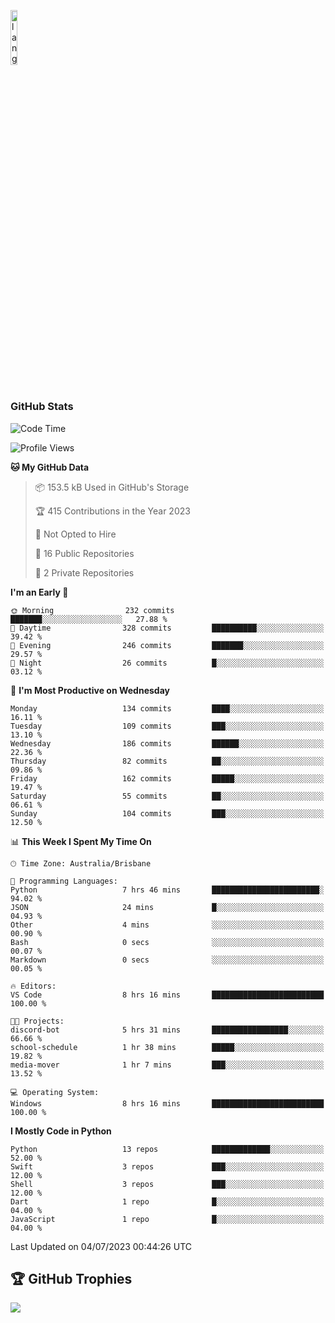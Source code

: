 <p align="left"><img width=15%" src="https://github.com/alansmathew/alansmathew/raw/master/lang.gif" alt="lang image here" /></p>

# <h3 align="left">GitHub Stats</h3>

<!--START_SECTION:waka-->
![Code Time](http://img.shields.io/badge/Code%20Time-276%20hrs%2040%20mins-blue)

![Profile Views](http://img.shields.io/badge/Profile%20Views-0-blue)

**🐱 My GitHub Data** 

> 📦 153.5 kB Used in GitHub's Storage 
 > 
> 🏆 415 Contributions in the Year 2023
 > 
> 🚫 Not Opted to Hire
 > 
> 📜 16 Public Repositories 
 > 
> 🔑 2 Private Repositories 
 > 
**I'm an Early 🐤** 

```text
🌞 Morning                232 commits         ███████░░░░░░░░░░░░░░░░░░   27.88 % 
🌆 Daytime                328 commits         ██████████░░░░░░░░░░░░░░░   39.42 % 
🌃 Evening                246 commits         ███████░░░░░░░░░░░░░░░░░░   29.57 % 
🌙 Night                  26 commits          █░░░░░░░░░░░░░░░░░░░░░░░░   03.12 % 
```
📅 **I'm Most Productive on Wednesday** 

```text
Monday                   134 commits         ████░░░░░░░░░░░░░░░░░░░░░   16.11 % 
Tuesday                  109 commits         ███░░░░░░░░░░░░░░░░░░░░░░   13.10 % 
Wednesday                186 commits         ██████░░░░░░░░░░░░░░░░░░░   22.36 % 
Thursday                 82 commits          ██░░░░░░░░░░░░░░░░░░░░░░░   09.86 % 
Friday                   162 commits         █████░░░░░░░░░░░░░░░░░░░░   19.47 % 
Saturday                 55 commits          ██░░░░░░░░░░░░░░░░░░░░░░░   06.61 % 
Sunday                   104 commits         ███░░░░░░░░░░░░░░░░░░░░░░   12.50 % 
```


📊 **This Week I Spent My Time On** 

```text
🕑︎ Time Zone: Australia/Brisbane

💬 Programming Languages: 
Python                   7 hrs 46 mins       ████████████████████████░   94.02 % 
JSON                     24 mins             █░░░░░░░░░░░░░░░░░░░░░░░░   04.93 % 
Other                    4 mins              ░░░░░░░░░░░░░░░░░░░░░░░░░   00.90 % 
Bash                     0 secs              ░░░░░░░░░░░░░░░░░░░░░░░░░   00.07 % 
Markdown                 0 secs              ░░░░░░░░░░░░░░░░░░░░░░░░░   00.05 % 

🔥 Editors: 
VS Code                  8 hrs 16 mins       █████████████████████████   100.00 % 

🐱‍💻 Projects: 
discord-bot              5 hrs 31 mins       █████████████████░░░░░░░░   66.66 % 
school-schedule          1 hr 38 mins        █████░░░░░░░░░░░░░░░░░░░░   19.82 % 
media-mover              1 hr 7 mins         ███░░░░░░░░░░░░░░░░░░░░░░   13.52 % 

💻 Operating System: 
Windows                  8 hrs 16 mins       █████████████████████████   100.00 % 
```

**I Mostly Code in Python** 

```text
Python                   13 repos            █████████████░░░░░░░░░░░░   52.00 % 
Swift                    3 repos             ███░░░░░░░░░░░░░░░░░░░░░░   12.00 % 
Shell                    3 repos             ███░░░░░░░░░░░░░░░░░░░░░░   12.00 % 
Dart                     1 repo              █░░░░░░░░░░░░░░░░░░░░░░░░   04.00 % 
JavaScript               1 repo              █░░░░░░░░░░░░░░░░░░░░░░░░   04.00 % 
```




 Last Updated on 04/07/2023 00:44:26 UTC
<!--END_SECTION:waka-->

## 🏆 GitHub Trophies

![](https://github-profile-trophy.vercel.app/?username=samh06&theme=discord&no-frame=true&no-bg=false&margin-w=4)
